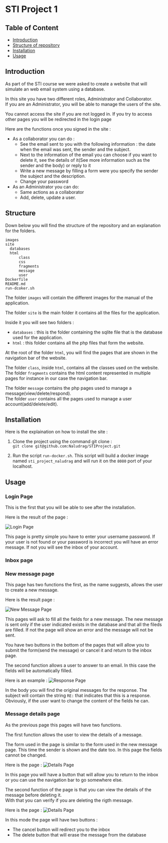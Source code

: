 # STI Project 1

## Table of Content
- [Introduction](#Introduction)  
- [Structure of repository](#Structure)
- [Installation](#Installation)
- [Usage](#Usage)

## Introduction

As part of the STI course we were asked to create a website that will simulate an web email system using a database.
 
In this site you have two different roles, Administrator and Collaborator.  
If you are an Administrator, you will be able to manage the users of the site.

You cannot access the site if you are not logged in. If you try to access other pages you will be redirected in the login page
 
Here are the functions once you signed in the site :

- As a collaborator you can do :
    - See the email sent to you with the following information : the date when the email was sent, the sender and the subject.
    - Next to the information of the email you can choose if you want to delete it, see the details of it(See more information such as the sender and the body) or reply to it
    - Write a new message by filling a form were you specify the sender the subject and the description.
    - Change your password
- As an Administrator you can do:
    - Same actions as a collaborator
    - Add, delete, update a user.
    
## Structure

Down below you will find the structure of the repository and an explanation for the folders.

  ```
  images
  site
    databases
    html
        class
        css
        fragments
        message
        user
  Dockerfile
  README.md
  run-dcoker.sh
  ```

The folder `images` will contain the different images for the manual of the application.

The folder `site` is the main folder it contains all the files for the application.

Inside it you will see two folders :

 - `databases` : this is the folder containing the sqlite file that is the database used for the application.
 - `html` : this folder contains all the php files that form the website.
 
At the root of the folder `html`, you will find the pages that are shown in the navigation bar of the website.

The folder `class`, inside `html`, contains all the classes used on the website.  
The folder `fragments` contains the html content represented in multiple pages for instance in our case the navigation bar.

The folder `message` contains the php pages used to manage a message(view/delete/respond).  
The folder `user` contains all the pages used to manage a user account(add/delete/edit).


## Installation

Here is the explaination on how to install the site :

1. Clone the project using the command git clone :  
  `git clone git@github.com:Naludrag/STIProject.git`

2. Run the script `run-docker.sh`. This script will build a docker image named `sti_project_naludrag` and will run it on the `8080` port of your localhost.

## Usage

### Login Page

This is the first that you will be able to see after the installation.

Here is the result of the page :

![Login Page](./images/Login.PNG)

This page is pretty simple you have to enter your username password. If your user is not found or your password is incorrect you will have an error message. If not you will see the inbox of your account.


### Inbox page


### New message page

This page has two functions the first, as the name suggests, allows the user to create a new message.

Here is the result page :

![New Message Page](./images/NewMessage.PNG)

This pages will ask to fill all the fields for a new message. The new message is sent only if the user indicated exists in the database and that all the fileds are filled. If not the page will show an error and the message will not be sent. 

You have two buttons in the bottom of the pages that will allow you to submit the form(send the message) or cancel it and return to the inbox page.

The second function allows a user to answer to an email. In this case the fields will be automatically filled.

Here is an example : 
![Response Page](./images/Response.PNG) 

In the body you will find the original messages for the response. The subject will contain the string `RE:` that indicates that this is a response.  
Obviously, if the user want to change the content of the fields he can.

### Message details page

As the previous page this pages will have two functions.

The first function allows the user to view the details of a message. 

The form used in the page is similar to the form used in the new message page. This time the sender is shown and the date too.
In this page the fields cannot be changed.

Here is the page : 
![Details Page](./images/Details.PNG)

In this page you will have a button that will allow you to return to the inbox or you can use the navigation bar to go somewhere else.

The second function of the page is that you can view the details of the message before deleting it.  
With that you can verify if you are deleting the rigth message.

Here is the page :
![Details Page](./images/Delete.PNG)

In this mode the page will have two buttons :

 - The cancel button will redirect you to the inbox
 - The delete button that will erase the message from the database





